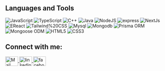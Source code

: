
## Languages and Tools
![JavaScript](https://img.shields.io/badge/-JavaScript-000000?style=flat&logo=javascript)
![TypeScript](https://img.shields.io/badge/-TypeScript-000000?style=flat&logo=typescript)
![C++](https://img.shields.io/badge/-C++-000000?style=flat&logo=c%2B%2B)
![Java](https://img.shields.io/badge/-Java-000000?style=flat&logo=java)
![NodeJS](https://img.shields.io/badge/-Node.js-000000?style=flat&logo=node.js)
![express](https://img.shields.io/badge/-Express.js-000000?style=flat&logo=express)
![NextJs](https://img.shields.io/badge/-Next.js-000000?style=flat&logo=nextdotjs)
![EReact](https://img.shields.io/badge/-React.js-000000?style=flat&logo=react)
![Tailwind%20CSS](https://img.shields.io/badge/-Tailwind%20CSS-000000?style=flat&logo=tailwindcss)
![Mysql](https://img.shields.io/badge/-MySQL-000000?style=flat&logo=mysql)
![Mongodb](https://img.shields.io/badge/-MongoDB-000000?style=flat&logo=mongodb)
![Prisma ORM](https://img.shields.io/badge/-Prisma%20ORM-000000?style=flat&logo=prisma)
![Mongoose ODM](https://img.shields.io/badge/-Mongoose%20ODM-000000?style=flat&logo=mongoose)
![HTML5](https://img.shields.io/badge/-HTML5-000000?style=flat&logo=html5)
![CSS3](https://img.shields.io/badge/-CSS-000000?style=flat&logo=css3)
<br /> 

 ## Connect with me:
<p align="left">
<a href = "mailto: rakibulbanna@gmail.com"><img align="center" src="https://www.cdnlogo.com/logos/g/24/gmail-icon.svg" alt="Mail" height="30" width="40" />
<a href="https://www.linkedin.com/in/rakib-ul-banna/" target="blank"><img align="center" src="https://www.cdnlogo.com/logos/l/66/linkedin-icon.svg" alt="linkedin" height="30" width="40" />
<a href="https://www.facebook.com/rakibulbanna.99/" target="blank"><img align="center" src="https://www.cdnlogo.com/logos/f/74/facebook-3.svg" alt="facebook" height="30" width="40" />
</p>

